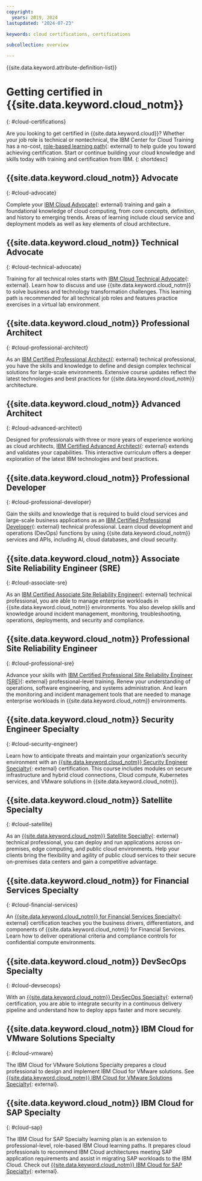 ```yaml
---
copyright:
  years: 2019, 2024
lastupdated: "2024-07-23"

keywords: cloud certifications, certifications

subcollection: overview

---
```


{{site.data.keyword.attribute-definition-list}}

# Getting certified in {{site.data.keyword.cloud_notm}}
{: #cloud-certifications}

Are you looking to get certified in {{site.data.keyword.cloud}}? Whether your job role is technical or nontechnical, the IBM Center for Cloud Training has a no-cost, [role-based learning path](https://www.ibm.com/training/cloud){: external} to help guide you toward achieving certification. Start or continue building your cloud knowledge and skills today with training and certification from IBM.
{: shortdesc}


## {{site.data.keyword.cloud_notm}} Advocate
{: #cloud-advocate}

Complete your [IBM Cloud Advocate](https://www.ibm.com/training/path/ibm-cloud-advocate-457){: external} training and gain a foundational knowledge of cloud computing, from core concepts, definition, and history to emerging trends. Areas of learning include cloud service and deployment models as well as key elements of cloud architecture.

## {{site.data.keyword.cloud_notm}} Technical Advocate
{: #cloud-technical-advocate}

Training for all technical roles starts with [IBM Cloud Technical Advocate](https://www.ibm.com/training/path/ibm-cloud-technical-advocate-618){: external}. Learn how to discuss and use {{site.data.keyword.cloud_notm}} to solve business and technology transformation challenges. This learning path is recommended for all technical job roles and features practice exercises in a virtual lab environment.

## {{site.data.keyword.cloud_notm}} Professional Architect
{: #cloud-professional-architect}

As an [IBM Certified Professional Architect](https://www.ibm.com/training/path/ibm-cloud-professional-architect-690){: external} technical professional, you have the skills and knowledge to define and design complex technical solutions for large-scale environments. Extensive course updates reflect the latest technologies and best practices for {{site.data.keyword.cloud_notm}} architecture.

## {{site.data.keyword.cloud_notm}} Advanced Architect
{: #cloud-advanced-architect}

Designed for professionals with three or more years of experience working as cloud architects, [IBM Certified Advanced Architect](https://www.ibm.com/training/path/ibm-cloud-advanced-architect-462){: external} extends and validates your capabilities. This interactive curriculum offers a deeper exploration of the latest IBM technologies and best practices.

## {{site.data.keyword.cloud_notm}} Professional Developer
{: #cloud-professional-developer}

Gain the skills and knowledge that is required to build cloud services and large-scale business applications as an [IBM Certified Professional Developer](https://www.ibm.com/training/path/ibm-cloud-professional-developer-616){: external} technical professional. Learn cloud development and operations (DevOps) functions by using {{site.data.keyword.cloud_notm}} services and APIs, including AI, cloud databases, and cloud security.

## {{site.data.keyword.cloud_notm}} Associate Site Reliability Engineer (SRE)
{: #cloud-associate-sre}

As an [IBM Certified Associate Site Reliability Engineer](https://www.ibm.com/training/path/ibm-cloud-associate-site-reliability-engineer-617){: external} technical professional, you are able to manage enterprise workloads in {{site.data.keyword.cloud_notm}} environments. You also develop skills and knowledge around incident management, monitoring, troubleshooting, operations, deployments, and security and compliance.

## {{site.data.keyword.cloud_notm}} Professional Site Reliability Engineer
{: #cloud-professional-sre}

Advance your skills with [IBM Certified Professional Site Reliability Engineer (SRE)](https://www.ibm.com/training/path/ibm-cloud-professional-site-reliability-engineer-sre-353){: external} professional-level training. Renew your understanding of operations, software engineering, and systems administration. And learn the monitoring and incident management tools that are needed to manage enterprise workloads in {{site.data.keyword.cloud_notm}} environments.

## {{site.data.keyword.cloud_notm}} Security Engineer Specialty
{: #cloud-security-engineer}

Learn how to anticipate threats and maintain your organization’s security environment with an [{{site.data.keyword.cloud_notm}} Security Engineer Specialty](https://www.ibm.com/training/path/ibm-cloud-security-engineer-specialty-439){: external} certification. This course includes modules on secure infrastructure and hybrid cloud connections, Cloud compute, Kubernetes services, and VMware solutions in {{site.data.keyword.cloud_notm}}.

## {{site.data.keyword.cloud_notm}} Satellite Specialty
{: #cloud-satellite}

As an [{{site.data.keyword.cloud_notm}} Satellite Specialty](https://www.ibm.com/training/path/ibm-cloud-satellite-specialty-270){: external} technical professional, you can deploy and run applications across on-premises, edge computing, and public cloud environments. Help your clients bring the flexibility and agility of public cloud services to their secure on-premises data centers and gain a competitive advantage.

## {{site.data.keyword.cloud_notm}} for Financial Services Specialty
{: #cloud-financial-services}

An [{{site.data.keyword.cloud_notm}} for Financial Services Specialty](https://www.ibm.com/training/path/ibm-cloud-for-financial-services-specialty-272){: external} certification teaches you the business drivers, differentiators, and components of {{site.data.keyword.cloud_notm}} for Financial Services. Learn how to deliver operational criteria and compliance controls for confidential compute environments.

## {{site.data.keyword.cloud_notm}} DevSecOps Specialty
{: #cloud-devsecops}

With an [{{site.data.keyword.cloud_notm}} DevSecOps Specialty](https://www.ibm.com/training/path/ibm-cloud-devsecops-specialty-799){: external} certification, you are able to integrate security in a continuous delivery pipeline and understand how to deploy apps faster and more securely.

## {{site.data.keyword.cloud_notm}} IBM Cloud for VMware Solutions Specialty
{: #cloud-vmware}

The IBM Cloud for VMware Solutions Specialty prepares a cloud professional to design and implement IBM Cloud for VMware solutions.
See [{{site.data.keyword.cloud_notm}} IBM Cloud for VMware Solutions Specialty](https://www.ibm.com/training/path/ibm-cloud-for-vmware-solutions-specialty-530){: external}.

## {{site.data.keyword.cloud_notm}} IBM Cloud for SAP Specialty
{: #cloud-sap}

The IBM Cloud for SAP Specialty learning plan is an extension to professional-level, role-based IBM Cloud learning paths. It prepares cloud professionals to recommend IBM Cloud architectures meeting SAP application requirements and assist in migrating SAP workloads to the IBM Cloud. Check out [{{site.data.keyword.cloud_notm}} IBM Cloud for SAP Specialty](https://www.ibm.com/training/path/ibm-cloud-for-sap-specialty-531){: external}.
